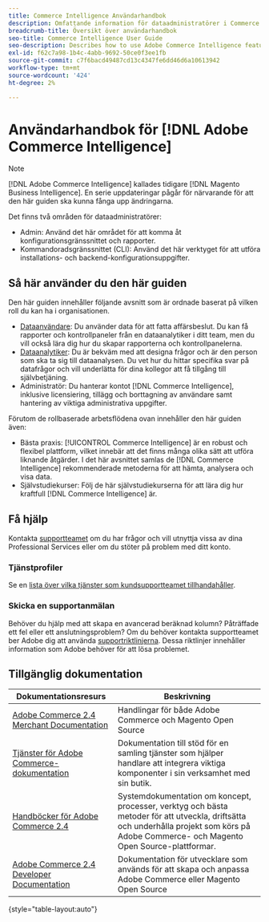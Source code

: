 ```yaml
---
title: Commerce Intelligence Användarhandbok
description: Omfattande information för dataadministratörer i Commerce Intelligence.
breadcrumb-title: Översikt över användarhandbok
seo-title: Commerce Intelligence User Guide
seo-description: Describes how to use Adobe Commerce Intelligence features used to gain insights from Adobe Commerce or Magento Open Source data, along with other third-party data sources.
exl-id: f62c7a98-1b4c-4abb-9692-50ce0f3ee1fb
source-git-commit: c7f6bacd49487cd13c4347fe6dd46d6a10613942
workflow-type: tm+mt
source-wordcount: '424'
ht-degree: 2%

---
```



# Användarhandbok för [!DNL Adobe Commerce Intelligence]

>[!NOTE]
>
>[!DNL Adobe Commerce Intelligence] kallades tidigare [!DNL Magento Business Intelligence]. En serie uppdateringar pågår för närvarande för att den här guiden ska kunna fånga upp ändringarna.

Det finns två områden för dataadministratörer:

- Admin: Använd det här området för att komma åt konfigurationsgränssnittet och rapporter.
- Kommandoradsgränssnittet (CLI): Använd det här verktyget för att utföra installations- och backend-konfigurationsuppgifter.

## Så här använder du den här guiden

Den här guiden innehåller följande avsnitt som är ordnade baserat på vilken roll du kan ha i organisationen.

- [Dataanvändare](data-user.md): Du använder data för att fatta affärsbeslut. Du kan få rapporter och kontrollpaneler från en dataanalytiker i ditt team, men du vill också lära dig hur du skapar rapporterna och kontrollpanelerna.
- [Dataanalytiker](data-analyst.md): Du är bekväm med att designa frågor och är den person som ska ta sig till dataanalysen. Du vet hur du hittar specifika svar på datafrågor och vill underlätta för dina kollegor att få tillgång till självbetjäning.
- Administratör: Du hanterar kontot [!DNL Commerce Intelligence], inklusive licensiering, tillägg och borttagning av användare samt hantering av viktiga administrativa uppgifter.

Förutom de rollbaserade arbetsflödena ovan innehåller den här guiden även:

- Bästa praxis: [!UICONTROL Commerce Intelligence] är en robust och flexibel plattform, vilket innebär att det finns många olika sätt att utföra liknande åtgärder. I det här avsnittet samlas de [!DNL Commerce Intelligence] rekommenderade metoderna för att hämta, analysera och visa data.
- Självstudiekurser: Följ de här självstudiekurserna för att lära dig hur kraftfull [!DNL Commerce Intelligence] är.

## Få hjälp

Kontakta [supportteamet](https://experienceleague.adobe.com/docs/commerce-knowledge-base/kb/troubleshooting/miscellaneous/mbi-service-policies.html?lang=sv-SE) om du har frågor och vill utnyttja vissa av dina Professional Services eller om du stöter på problem med ditt konto.

### Tjänstprofiler

Se en [lista över vilka tjänster som kundsupportteamet tillhandahåller](https://experienceleague.adobe.com/docs/commerce-knowledge-base/kb/troubleshooting/miscellaneous/mbi-service-policies.html?lang=sv-SE).

### Skicka en supportanmälan

Behöver du hjälp med att skapa en avancerad beräknad kolumn? Påträffade ett fel eller ett anslutningsproblem? Om du behöver kontakta supportteamet ber Adobe dig att använda [supportriktlinjerna](https://experienceleague.adobe.com/docs/commerce-knowledge-base/kb/troubleshooting/miscellaneous/mbi-service-policies.html?lang=sv-SE). Dessa riktlinjer innehåller information som Adobe behöver för att lösa problemet.

## Tillgänglig dokumentation

| Dokumentationsresurs | Beskrivning |
|----------------------- | ----------- |
| [Adobe Commerce 2.4 Merchant Documentation](https://experienceleague.adobe.com/docs/commerce-admin/user-guides/home.html?lang=sv-SE) | Handlingar för både Adobe Commerce och Magento Open Source |
| [Tjänster för Adobe Commerce-dokumentation](https://experienceleague.adobe.com/docs/commerce-merchant-services/user-guides/home.html?lang=sv-SE) | Dokumentation till stöd för en samling tjänster som hjälper handlare att integrera viktiga komponenter i sin verksamhet med sin butik. |
| [Handböcker för Adobe Commerce 2.4](https://experienceleague.adobe.com/docs/commerce-operations/operational-guides/home.html?lang=sv-SE) | Systemdokumentation om koncept, processer, verktyg och bästa metoder för att utveckla, driftsätta och underhålla projekt som körs på Adobe Commerce- och Magento Open Source-plattformar. |
| [Adobe Commerce 2.4 Developer Documentation](https://developer.adobe.com/commerce/) | Dokumentation för utvecklare som används för att skapa och anpassa Adobe Commerce eller Magento Open Source |

{style="table-layout:auto"}

